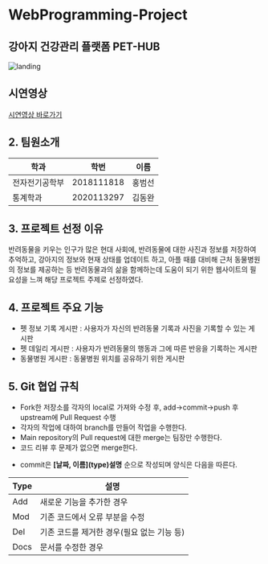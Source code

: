 # WebProgramming-Project <br/>
## 강아지 건강관리 플랫폼 PET-HUB
![landing](https://github.com/dongwan97/Pethub-webProject/assets/122766043/52b45423-3e85-4086-99fc-8cfe2c75afb2)

## 시연영상
[시연영상 바로가기](https://youtu.be/DgOxU_bJgl4)  

## 2. 팀원소개
학과|학번|이름|
---|---|---|
전자전기공학부|2018111818|홍범선|
통계학과|2020113297|김동완| 

## 3. 프로젝트 선정 이유
반려동물을 키우는 인구가 많은 현대 사회에, 반려동물에 대한 사진과 정보를 저장하여 추억하고, 강아지의 정보와 현재 상태를 업데이트 하고, 아플 때를 대비해 근처 동물병원의 정보를 제공하는 등 반려동물과의 삶을 함께하는데 도움이 되기 위한 웹사이트의 필요성을 느껴 해당 프로젝트 주제로 선정하였다.<br/>

## 4. 프로젝트 주요 기능
- 펫 정보 기록 게시판 : 사용자가 자신의 반려동물 기록과 사진을 기록할 수 있는 게시판
- 펫 데일리 게시판 : 사용자가 반려동물의 행동과 그에 따른 반응을 기록하는 게시판
- 동물병원 게시판 : 동물병원 위치를 공유하기 위한 게시판

## 5. Git 협업 규칙
- Fork한 저장소를 각자의 local로 가져와 수정 후, add->commit->push 후 upstream에 Pull Request 수행
- 각자의 작업에 대하여 branch를 만들어 작업을 수행한다.
- Main repository의 Pull request에 대한 merge는 팀장만 수행한다.
- 코드 리뷰 후 문제가 없으면 merge한다.
- <p>commit은 <b>[날짜, 이름](type)설명</b> 순으로 작성되며 양식은 다음을 따른다.</p>

Type|설명|
---|---|
Add|새로운 기능을 추가한 경우|
Mod|기존 코드에서 오류 부분을 수정|
Del|기존 코드를 제거한 경우(필요 없는 기능 등)|
Docs|문서를 수정한 경우



